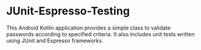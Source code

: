 # JUnit-Espresso-Testing

This Android Kotlin application provides a simple class to validate passwords according to specified criteria. It also includes unit tests written using JUnit and Espresso frameworks.
